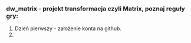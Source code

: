 ### dw_matrix - projekt transformacja czyli Matrix, poznaj reguły gry:
1. Dzień pierwszy - założenie konta na github.
2. 
